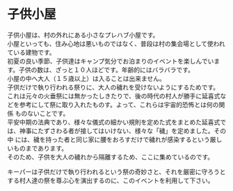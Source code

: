 # 子供小屋  
  
子供小屋は、村の外れにある小さなプレハブ小屋です。  
小屋といっても、住み心地は悪いものではなく、普段は村の集会場として使われている建物です。  
初夏の良い季節、子供達はキャンプ気分でお泊まりのイベントを楽しんでいます。子供の数は、ざっと１０人ほどです。年齢的にはバラバラです。  
小屋の中へ大人（１５歳以上）は入ることは出来ません。  
子供だけで執り行われる祭りに、大人の穢れを受けないようにするためです。  
これは元々の火垂祭には無かったしきたりで、後の時代の村人が勝手に延喜式などを参考にして祭に取り入れたものす。よって、これらは宇宙的恐怖とは何の関係 ものないことです。  
平安中期の法典であり、様々な儀式の細かい規則を定めた式をまとめた延喜式では、神事にたずさわる者が接してはいけない、様々な「穢」を定めました。その中 には、穢を持った者と同じ家に腰をおろすだけで穢れが感染するという厳しいものまであります。  
そのため、子供を大人の穢れから隔離するため、ここに集めているのです。  
  
キーパーは子供だけで執り行われるという祭の奇妙さと、それを厳密に守ろうとする村人達の祭を尊ぶ心を演出するのに、このイベントを利用して下さい。  
